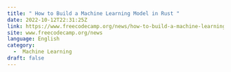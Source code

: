 ```yaml
---
title: " How to Build a Machine Learning Model in Rust "
date: 2022-10-12T22:31:25Z
link: https://www.freecodecamp.org/news/how-to-build-a-machine-learning-model-in-rust/?utm_medium=RSS&utm_source=news.12bit.vn
site: www.freecodecamp.org/news
language: English
category:
  -  Machine Learning 
draft: false
---
```

